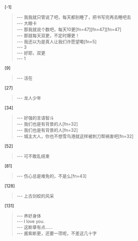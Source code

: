 
[-1] 
>--- 我我就只管说了吧，每天都别睡了，把书写完再去睡吧去<br>
>--- 大眼卡<br>
>--- 那我就说个数吧，每天10更[fn=47][fn=47][fn=47]<br>
>--- 那就每天双更，不定时爆更！<br>
>--- 我还以为是真人让我们许愿望嘞[fn=5]<br>
>--- 3<br>
>--- 好耶，双更<br>
>--- 1<br>

[9] 
>--- 活在<br>

[27] 
>--- 龙人少年<br>

[34] 
>--- 好强的言语智斗<br>
>--- 我们也是有背景的人[fn=32]<br>
>--- 我们也是有背景的人[fn=32]<br>
>--- 城主大人，你也不想雪鸟港就这样被刺刀帮祸害吧[fn=32]<br>

[52] 
>--- 可不敢乱结束<br>

[81] 
>--- 伤心总是难免的，不是么[fn=43]<br>

[128] 
>--- 上古剑蛟的风采<br>

[131] 
>--- 养好身体<br>
>--- I love you.<br>
>--- 这断章有点……<br>
>--- 酱紫断更，还要一项呢，不差这几十字<br>
